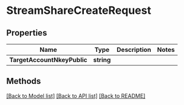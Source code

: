 # StreamShareCreateRequest

## Properties

Name | Type | Description | Notes
------------ | ------------- | ------------- | -------------
**TargetAccountNkeyPublic** | **string** |  | 

## Methods


[[Back to Model list]](../README.md#documentation-for-models) [[Back to API list]](../README.md#documentation-for-api-endpoints) [[Back to README]](../README.md)


